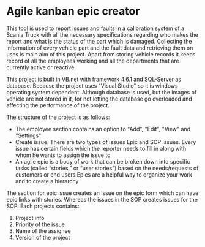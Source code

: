 # Agile kanban epic creator

This tool is used to report issues and faults in a calibration system of a Scania Truck with all the necessary specifications regarding who makes the report and what is the status of the part which is damaged. Collecting the information of every vehicle part and the  fault data and retrieving them on uses is main aim of this project. Apart from storing vehicle records it keeps record of all the employees working and all the departments that are currently active or reactive.

This project is built in VB.net with framework 4.6.1 and SQL-Server as database. Because the project uses "Visual Studio" so it is windows operating system dependent. Although database is used, but the images of vehicle are not stored in it, for not letting the database go overloaded and affecting the performance of the project.

The structure of the project is as follows:

<ul>
<li>The employee section contains an option to "Add", "Edit", "View" and "Settings"</li>
<li>Create issue. There are two types of issues Epic and SOP issues. Every issue has certain fields which the reporter needs to fill in along with whom he wants to assign the issue to<?li>
<li>An agile epic is a body of work that can be broken down into specific tasks (called “stories,” or “user stories”) based on the needs/requests of customers or end users.Epics are a helpful way to organize your work and to create a hierarchy </li>
</ul>

The section for epic issue creates an issue on the epic form which can have epic links with stories. Whereas the issues in the SOP creates issues for the SOP. Each projects contains:

<ol>
<li>Project info</li>
<li>Priority of the issue</li>
<li>Name of the assignee</li>
<li>Version of the project</li>
</ol>

